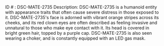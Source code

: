 ID # : DSC-MATE-2735
Description: DSC-MATE-2735 is a humanoid entity with appearance traits that often cause severe distress in those exposed to it. DSC-MATE-2735's face is adorned with vibrant orange stripes across its cheeks, and its red clown eyes are often described as feeling invasive and unnatural to those who make eye contact with it. Its head is covered in bright green hair, topped by a purple cap. DSC-MATE-2735 is also seen wearing a choker, and is constantly equipped with an LED gas mask.